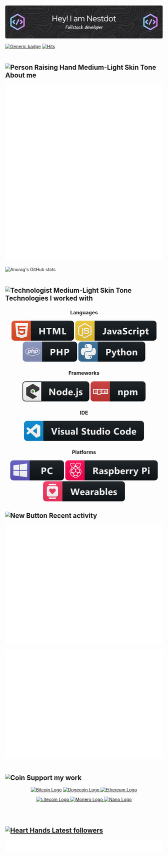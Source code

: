 ![Header](./header.png)

[![Generic badge](https://img.shields.io/badge/Currently-Developing-green)](https://shields.io/)
[![Hits](https://hits.sh/github.com/Nestdot/hits.svg?style=flat-square&label=Profile%20Visits&color=99C611)](https://hits.sh/github.com/Nestdot/hits/)
<br></br>

## <img src="https://raw.githubusercontent.com/Tarikul-Islam-Anik/Animated-Fluent-Emojis/master/Emojis/People%20with%20activities/Person%20Raising%20Hand%20Medium-Light%20Skin%20Tone.png" alt="Person Raising Hand Medium-Light Skin Tone" width="50" height="50" /> About me

![Metrics](/general.svg)
<br></br>
![Anurag's GitHub stats](https://github-readme-stats.vercel.app/api?username=Nestdot&show_icons=true&theme=radical)
<br></br>

## <img src="https://raw.githubusercontent.com/Tarikul-Islam-Anik/Animated-Fluent-Emojis/master/Emojis/People%20with%20professions/Technologist%20Medium-Light%20Skin%20Tone.png" alt="Technologist Medium-Light Skin Tone" width="50" height="50" /> Technologies I worked with

<h3 align="center">Languages</h3>
<p align="center">
<img src="https://raw.githubusercontent.com/MikeCodesDotNET/ColoredBadges/4a38660afb7be89a6032218589b4454a1285c7f8/svg/dev/languages/html.svg" alt="HTML Logo" />
<img src="https://raw.githubusercontent.com/MikeCodesDotNET/ColoredBadges/4a38660afb7be89a6032218589b4454a1285c7f8/svg/dev/languages/js.svg" alt="JavaScript Logo" />
<img src="https://raw.githubusercontent.com/MikeCodesDotNET/ColoredBadges/4a38660afb7be89a6032218589b4454a1285c7f8/svg/dev/languages/php.svg" alt="PHP Logo" />
<img src="https://raw.githubusercontent.com/MikeCodesDotNET/ColoredBadges/4a38660afb7be89a6032218589b4454a1285c7f8/svg/dev/languages/python.svg" alt="Python Logo" />
</p>

<h3 align="center">Frameworks</h3>
<p align="center">
<img src="https://raw.githubusercontent.com/MikeCodesDotNET/ColoredBadges/4a38660afb7be89a6032218589b4454a1285c7f8/svg/dev/frameworks/nodejs_larger.svg" alt="NodeJS Logo" />
<img src="https://raw.githubusercontent.com/MikeCodesDotNET/ColoredBadges/4a38660afb7be89a6032218589b4454a1285c7f8/svg/dev/services/npm.svg" alt="npm Logo" />
</p>

<h3 align="center">IDE</h3>
<p align="center">
<img src="https://raw.githubusercontent.com/MikeCodesDotNET/ColoredBadges/4a38660afb7be89a6032218589b4454a1285c7f8/svg/dev/tools/visualstudio_code.svg" alt="VSCode Logo" />
</p>

<h3 align="center">Platforms</h3>
<p align="center">
<img src="https://raw.githubusercontent.com/MikeCodesDotNET/ColoredBadges/4a38660afb7be89a6032218589b4454a1285c7f8/svg/devices/pc.svg" alt="PC Logo" />
<img src="https://raw.githubusercontent.com/MikeCodesDotNET/ColoredBadges/4a38660afb7be89a6032218589b4454a1285c7f8/svg/devices/raspberrypi.svg" alt="Raspberry Pi Logo" />
<img src="https://raw.githubusercontent.com/MikeCodesDotNET/ColoredBadges/4a38660afb7be89a6032218589b4454a1285c7f8/svg/devices/wearables.svg" alt="Wearables Logo" />
</p>

## <img src="https://raw.githubusercontent.com/Tarikul-Islam-Anik/Animated-Fluent-Emojis/master/Emojis/Symbols/New%20Button.png" alt="New Button" width="50" height="50" /> Recent activity

![Metrics](/activity.svg)
<br></br>
![Metrics](/isoCalendar.svg)
<br></br>

## <img src="https://raw.githubusercontent.com/Tarikul-Islam-Anik/Animated-Fluent-Emojis/master/Emojis/Objects/Coin.png" alt="Coin" width="50" height="50" /> Support my work
<p align="center">
<a href="https://docs.google.com/document/d/1_MyO81-ZG__90D2m3d5o5pKbptDwOBC_CaO91hfMiCE/edit?usp=sharing" target="_blank" rel="noopener noreferrer"><img src="https://img.shields.io/badge/Bitcoin-000000?style=for-the-badge&logo=bitcoin" alt="Bitcoin Logo" /></a>
<a href="https://docs.google.com/document/d/1_Ok4WOaIPC-sGRAh6f69T9JJtISn40jmsXaRFvEdFM0/edit?usp=sharing" target="_blank" rel="noopener noreferrer"><img src="https://img.shields.io/badge/dogecoin-C2A633?style=for-the-badge&logo=dogecoin&logoColor=white" alt="Dogecoin Logo" />
<a href="https://docs.google.com/document/d/1XUVlRFalX5ya25iyQwuEzao_wDR9e9ED_4znVi7Y844/edit?usp=sharing" target="_blank" rel="noopener noreferrer"><img src="https://img.shields.io/badge/Ethereum-3C3C3D?style=for-the-badge&logo=Ethereum&logoColor=white" alt="Ethereum Logo" />
</p>

<p align="center">
<a href="https://docs.google.com/document/d/19mozdfs8HrGl9y38wTUQnBNYKzf9D57LG4WgjhCYKWg/edit?usp=sharing" target="_blank" rel="noopener noreferrer"><img src="https://img.shields.io/badge/Litecoin-A6A9AA?style=for-the-badge&logo=Litecoin&logoColor=white" alt="Litecoin Logo" />
<a href="https://docs.google.com/document/d/1rI42FxSsfw70OhPpIxnC89NYQT_QyzW8sUiZPyxJ07s/edit?usp=sharing" target="_blank" rel="noopener noreferrer"><img src="https://img.shields.io/badge/monero-FF6600?style=for-the-badge&logo=monero&logoColor=white" alt="Monero Logo" />
<a href="https://docs.google.com/document/d/12glwknL1t8o4y11eCxJDjeHcvV9H7-gKBJTvxDTM9es/edit?usp=sharing" target="_blank" rel="noopener noreferrer"><img src="https://img.shields.io/badge/nano-4A90E2?style=for-the-badge&logo=nano&logoColor=white" alt="Nano Logo" />
</p>
<br></br>

## <img src="https://raw.githubusercontent.com/Tarikul-Islam-Anik/Animated-Fluent-Emojis/master/Emojis/Hand%20gestures/Heart%20Hands.png" alt="Heart Hands" width="50" height="50" /> Latest followers
![Metrics](/people.svg)
